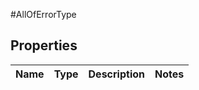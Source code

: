#AllOfErrorType

## Properties
Name | Type | Description | Notes
------------ | ------------- | ------------- | -------------

